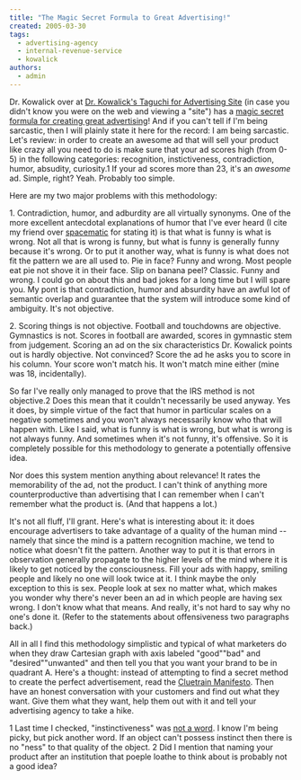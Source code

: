 ```yaml
---
title: "The Magic Secret Formula to Great Advertising!"
created: 2005-03-30
tags: 
  - advertising-agency
  - internal-revenue-service
  - kowalick
authors: 
  - admin
---
```


Dr. Kowalick over at [Dr. Kowalick's Taguchi for Advertising Site](http://www.kowalick.com) (in case you didn't know you were on the web and viewing a "site") has a [magic secret formula for creating great advertising](http://www.kowalick.com/newsletter/The%20IRS%20will%20Get%20You%20No%20Matter%20What.htm)! And if you can't tell if I'm being sarcastic, then I will plainly state it here for the record: I am being sarcastic. Let's review: in order to create an awesome ad that will sell your product like crazy all you need to do is make sure that your ad scores high (from 0-5) in the following categories: recognition, instictiveness, contradiction, humor, absudity, curiosity.1 If your ad scores more than 23, it's an _awesome_ ad. Simple, right? Yeah. Probably too simple.

Here are my two major problems with this methodology:

1\. Contradiction, humor, and adburdity are all virtually synonyms. One of the more excellent antecdotal explanations of humor that I've ever heard (I cite my friend over [spacematic](http://www.spacematic.net) for stating it) is that what is funny is what is wrong. Not all that is wrong is funny, but what is funny is generally funny because it's wrong. Or to put it another way, what is funny is what does not fit the pattern we are all used to. Pie in face? Funny and wrong. Most people eat pie not shove it in their face. Slip on banana peel? Classic. Funny and wrong. I could go on about this and bad jokes for a long time but I will spare you. My pont is that contradiction, humor and absurdity have an awful lot of semantic overlap and guarantee that the system will introduce some kind of ambiguity. It's not objective.

2\. Scoring things is not objective. Football and touchdowns are objective. Gymnastics is not. Scores in football are awarded, scores in gymnastic stem from judgement. Scoring an ad on the six characteristics Dr. Kowalick points out is hardly objective. Not convinced? Score the ad he asks you to score in his column. Your score won't match his. It won't match mine either (mine was 18, incidentally).

So far I've really only managed to prove that the IRS method is not objective.2 Does this mean that it couldn't necessarily be used anyway. Yes it does, by simple virtue of the fact that humor in particular scales on a negative sometimes and you won't always necessarily know who that will happen with. Like I said, what is funny is what is wrong, but what is wrong is not always funny. And sometimes when it's not funny, it's offensive. So it is completely possible for this methodology to generate a potentially offensive idea.

Nor does this system mention anything about relevance! It rates the memorability of the ad, not the product. I can't think of anything more counterproductive than advertising that I can remember when I can't remember what the product is. (And that happens a lot.)

It's not all fluff, I'll grant. Here's what is interesting about it: it does encourage advertisers to take advantage of a quality of the human mind -- namely that since the mind is a pattern recognition machine, we tend to notice what doesn't fit the pattern. Another way to put it is that errors in observation generally propagate to the higher levels of the mind where it is likely to get noticed by the consciousness. Fill your ads with happy, smiling people and likely no one will look twice at it. I think maybe the only exception to this is sex. People look at sex no matter what, which makes you wonder why there's never been an ad in which people are having sex wrong. I don't know what that means. And really, it's not hard to say why no one's done it. (Refer to the statements about offensiveness two paragraphs back.)

All in all I find this methodology simplistic and typical of what marketers do when they draw Cartesian graph with axis labeled "good""bad" and "desired""unwanted" and then tell you that you want your brand to be in quadrant A. Here's a thought: instead of attempting to find a secret method to create the perfect advertisement, read the [Cluetrain Manifesto](http://www.cluetrain.com/#manifesto). Then have an honest conversation with your customers and find out what they want. Give them what they want, help them out with it and tell your advertising agency to take a hike.

1 Last time I checked, "instinctiveness" was [not a word](http://dictionary.reference.com/search?q=instinctiveness). I know I'm being picky, but pick another word. If an object can't possess instinct then there is no "ness" to that quality of the object. 2 Did I mention that naming your product after an institution that poeple loathe to think about is probably not a good idea?
